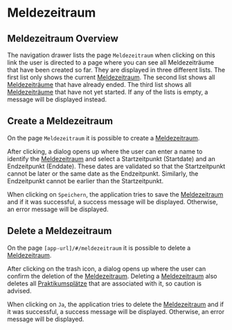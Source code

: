 # Meldezeitraum

## Meldezeitraum Overview
The navigation drawer lists the page `Meldezeitraum` when clicking on this link the user is directed to a page
where you can see all Meldezeiträume that have been created so far.
They are displayed in three different lists.
The first list only shows the current [Meldezeitraum](../glossary.md#meldezeitraum).
The second list shows all [Meldezeiträume](../glossary.md#meldezeitraum) that have already ended.
The third list shows all [Meldezeiträume](../glossary.md#meldezeitraum) that have not yet started.
If any of the lists is empty, a message will be displayed instead.

## Create a Meldezeitraum
On the page `Meldezeitraum` it is possible to create a [Meldezeitraum](../glossary.md#meldezeitraum).

After clicking, a dialog opens up where the user can enter a name to identify the [Meldezeitraum](../glossary.md#meldezeitraum) and select a Startzeitpunkt (Startdate) and an Endzeitpunkt (Enddate).
These dates are validated so that the Startzeitpunkt cannot be later or the same date as the Endzeitpunkt. Similarly, the Endzeitpunkt cannot be earlier than the Startzeitpunkt.

When clicking on `Speichern`, the application tries to save the [Meldezeitraum](../glossary.md#meldezeitraum) and if it was successful, a success message will be displayed.
Otherwise, an error message will be displayed.

## Delete a Meldezeitraum
On the page `[app-url]/#/meldezeitraum` it is possible to delete a [Meldezeitraum](../glossary.md#meldezeitraum).

After clicking on the trash icon, a dialog opens up where the user can confirm the deletion of the [Meldezeitraum](../glossary.md#meldezeitraum).
Deleting a [Meldezeitraum](../glossary.md#meldezeitraum) also deletes all [Praktikumsplätze](../glossary.md#praktikumsstelle) that are associated with it, so caution is advised.

When clicking on `Ja`, the application tries to delete the [Meldezeitraum](../glossary.md#meldezeitraum) and if it was successful, a success message will be displayed.
Otherwise, an error message will be displayed.
